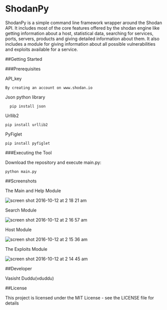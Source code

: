 # ShodanPy
ShodanPy is a simple command line framework wrapper around the Shodan API. It includes most of the core features offered by the shodan engine like getting information about a host, statistical data, searching for services, ports, servers, products and giving detailed information about them. It also includes a module for giving information about all possible vulnerabilities and exploits available for a service.

##Getting Started

###Prerequisites

API_key

    By creating an account on www.shodan.io

Json python library
      
      pip install json

Urllib2
  
    pip install urllib2

PyFiglet
  
    pip install pyfiglet

###Executing the Tool

Download the repository and execute main.py:

    python main.py

##Screenshots

The Main and Help Module

![screen shot 2016-10-12 at 2 18 21 am](https://cloud.githubusercontent.com/assets/20644368/19288965/1e357962-9026-11e6-9924-0470bf7140a4.png)

Search Module

![screen shot 2016-10-12 at 2 16 57 am](https://cloud.githubusercontent.com/assets/20644368/19289083/a4356662-9026-11e6-8995-406ecdf5b3c8.png)


Host Module

![screen shot 2016-10-12 at 2 15 36 am](https://cloud.githubusercontent.com/assets/20644368/19289047/77a2e1f6-9026-11e6-90f8-47c49467a672.png)


The Exploits Module

![screen shot 2016-10-12 at 2 14 45 am](https://cloud.githubusercontent.com/assets/20644368/19289020/5a654958-9026-11e6-9b95-37d8ead8cc74.png)



##Developer

Vasisht Duddu(vduddu)

##License

This project is licensed under the MIT License - see the LICENSE file for details
